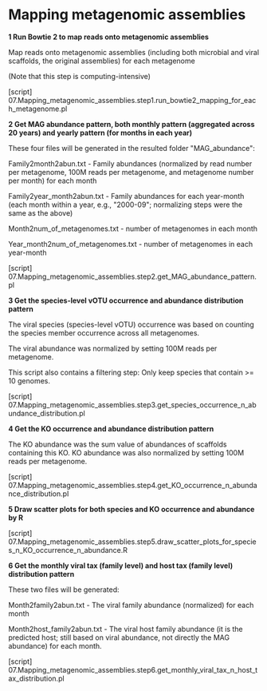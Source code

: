# Mapping metagenomic assemblies

**1 Run Bowtie 2 to map reads onto metagenomic assemblies**

Map reads onto metagenomic assemblies (including both microbial and viral scaffolds, the original assemblies) for each metagenome

(Note that this step is computing-intensive)

[script] 07.Mapping_metagenomic_assemblies.step1.run_bowtie2_mapping_for_each_metagenome.pl

**2 Get MAG abundance pattern, both monthly pattern (aggregated across 20 years) and yearly pattern (for months in each year)**

These four files will be generated in the resulted folder "MAG_abundance":

Family2month2abun.txt - Family abundances (normalized by read number per metagenome, 100M reads per metagenome, and metagenome number per month) for each month

Family2year_month2abun.txt - Family abundances for each year-month (each month within a year, e.g., "2000-09"; normalizing steps were the same as the above)

Month2num_of_metagenomes.txt - number of metagenomes in each month

Year_month2num_of_metagenomes.txt - number of metagenomes in each year-month

[script] 07.Mapping_metagenomic_assemblies.step2.get_MAG_abundance_pattern.pl

**3 Get the species-level vOTU occurrence and abundance distribution pattern**

The viral species (species-level vOTU) occurrence was based on counting the species member occurrence across all metagenomes.

The viral abundance was normalized by setting 100M reads per metagenome.

This script also contains a filtering step: Only keep species that contain >= 10 genomes.

[script] 07.Mapping_metagenomic_assemblies.step3.get_species_occurrence_n_abundance_distribution.pl

**4 Get the KO occurrence and abundance distribution pattern**

The KO abundance was the sum value of abundances of scaffolds containing this KO. KO abundance was also normalized by setting 100M reads per metagenome.

[script] 07.Mapping_metagenomic_assemblies.step4.get_KO_occurrence_n_abundance_distribution.pl

**5 Draw scatter plots for both species and KO occurrence and abundance by R**

[script] 07.Mapping_metagenomic_assemblies.step5.draw_scatter_plots_for_species_n_KO_occurrence_n_abundance.R

**6 Get the monthly viral tax (family level) and host tax (family level) distribution pattern**

These two files will be generated:

Month2family2abun.txt - The viral family abundance (normalized) for each month

Month2host_family2abun.txt - The viral host family abundance (it is the predicted host; still based on viral abundance, not directly the MAG abundance) for each month.

[script] 07.Mapping_metagenomic_assemblies.step6.get_monthly_viral_tax_n_host_tax_distribution.pl